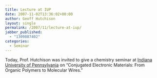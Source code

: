 ```yaml
---
title: Lecture at IUP
date: 2007-11-02T13:36:02+00:00
author: Geoff Hutchison
layout: single
permalink: /2007/11/lecture-at-iup/
jabber_published:
  - "1309887402"
categories:
  - Seminar
---
```

Today, Prof. Hutchison was invited to give a chemistry seminar at [Indiana University of Pennsylvania](http://www.iup.edu/ "IUP") on “Conjugated Electronic Materials: From Organic Polymers to Molecular Wires.”
